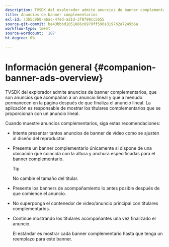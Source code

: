 ```yaml
---
description: TVSDK del explorador admite anuncios de banner complementarios, que son anuncios que acompañan a un anuncio lineal y que a menudo permanecen en la página después de que finaliza el anuncio lineal. La aplicación es responsable de mostrar los titulares complementarios que se proporcionan con un anuncio lineal.
title: Anuncios de banner complementarios
exl-id: 73b5c9b0-abac-47ed-a21d-3f8f90cc5b55
source-git-commit: be43bbbd1051886c8979ff590a3197b2a7249b6a
workflow-type: tm+mt
source-wordcount: '187'
ht-degree: 0%

---
```


# Información general {#companion-banner-ads-overview}

TVSDK del explorador admite anuncios de banner complementarios, que son anuncios que acompañan a un anuncio lineal y que a menudo permanecen en la página después de que finaliza el anuncio lineal. La aplicación es responsable de mostrar los titulares complementarios que se proporcionan con un anuncio lineal.

Cuando muestre anuncios complementarios, siga estas recomendaciones:

* Intente presentar tantos anuncios de banner de vídeo como se ajusten al diseño del reproductor.
* Presente un banner complementario únicamente si dispone de una ubicación que coincida con la altura y anchura especificadas para el banner complementario.

   >[!TIP]
   >
   >No cambie el tamaño del titular.

* Presente los banners de acompañamiento lo antes posible después de que comience el anuncio.
* No superponga el contenedor de vídeo/anuncio principal con titulares complementarios.
* Continúe mostrando los titulares acompañantes una vez finalizado el anuncio.

   El estándar es mostrar cada banner complementario hasta que tenga un reemplazo para este banner.
